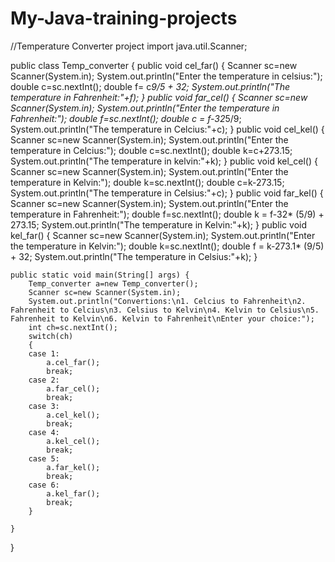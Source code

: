 # My-Java-training-projects
//Temperature Converter project
import java.util.Scanner;

public class Temp_converter 
{
	public void cel_far()
	{
		Scanner sc=new Scanner(System.in); 
		System.out.println("Enter the temperature in celsius:");
		double c=sc.nextInt();
		double f= c*9/5 + 32;
		System.out.println("The temperature in Fahrenheit:"+f);
	}
	public void far_cel()
	{
		Scanner sc=new Scanner(System.in); 
		System.out.println("Enter the temperature in Fahrenheit:");
		double f=sc.nextInt();
		double c = f-32*5/9;
		System.out.println("The temperature in Celcius:"+c);
	}
	public void cel_kel()
	{
		Scanner sc=new Scanner(System.in); 
		System.out.println("Enter the temperature in Celcius:");
		double c=sc.nextInt();
	    double k=c+273.15;
		System.out.println("The temperature in kelvin:"+k);
	}
	public void kel_cel()
	{
		Scanner sc=new Scanner(System.in); 
		System.out.println("Enter the temperature in Kelvin:");
		double k=sc.nextInt();
		double c=k-273.15;
		System.out.println("The temperature in Celsius:"+c);
	}
	public void far_kel()
	{
		Scanner sc=new Scanner(System.in); 
		System.out.println("Enter the temperature in Fahrenheit:");
		double f=sc.nextInt();
		double k = f-32* (5/9) + 273.15;
		System.out.println("The temperature in Kelvin:"+k);
	}
	public void kel_far()
	{
		Scanner sc=new Scanner(System.in); 
		System.out.println("Enter the temperature in Kelvin:");
		double k=sc.nextInt();
		double  f = k-273.1* (9/5) + 32;
		System.out.println("The temperature in Celsius:"+k);
	}

	public static void main(String[] args) {
		Temp_converter a=new Temp_converter();
		Scanner sc=new Scanner(System.in);
		System.out.println("Convertions:\n1. Celcius to Fahrenheit\n2. Fahrenheit to Celcius\n3. Celsius to Kelvin\n4. Kelvin to Celsius\n5. Fahrenheit to Kelvin\n6. Kelvin to Fahrenheit\nEnter your choice:");
		int ch=sc.nextInt();
		switch(ch)
		{
		case 1:
			a.cel_far();
			break;
		case 2:
			a.far_cel();
			break;
		case 3:
			a.cel_kel();
			break;
		case 4:
			a.kel_cel();
			break;
		case 5:
			a.far_kel();
			break;
		case 6:
			a.kel_far();
			break;
		}

	}

}
